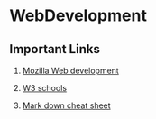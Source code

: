 # WebDevelopment

## Important Links
 
1. [Mozilla Web development](https://developer.mozilla.org/en-US/docs/Learn/Getting_started_with_the_web)


2. [W3 schools](https://www.w3schools.com/default.asp)


3. [Mark down cheat sheet](https://github.com/adam-p/markdown-here/wiki/Markdown-Cheatsheet#links)
